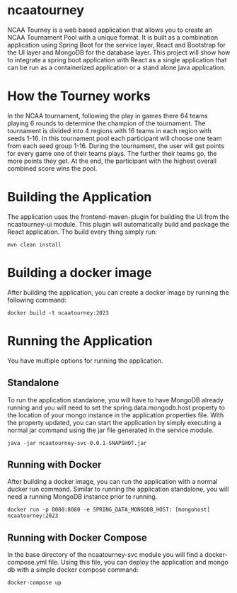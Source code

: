 # ncaatourney
NCAA Tourney is a web based application that allows you to create an NCAA Tournament Pool with a unique format. It is built
as a combination application using Spring Boot for the service layer, React and Bootstrap for the UI layer and MongoDB for 
the database layer. This project will show how to integrate a spring boot application with React as a single application
that can be run as a containerized application or a stand alone java application.

# How the Tourney works
In the NCAA tournament, following the play in games there 64 teams playing 6 rounds to determine the champion of the 
tournament. The tournament is divided into 4 regions with 16 teams in each region with seeds 1-16. In this tournament pool 
each participant will choose one team from each seed group 1-16. During the tournament, the user will get points for every
game one of their teams plays. The further their teams go, the more points they get. At the end, the participant with the 
highest overall combined score wins the pool.

# Building the Application
The application uses the frontend-maven-plugin for building the UI from the ncaatourney-ui module. This plugin will
automatically build and package the React application. Tho build every thing simply run:
```
mvn clean install
```

# Building a docker image
After building the application, you can create a docker image by running the following command:
```
docker build -t ncaatourney:2023
```

# Running the Application
You have multiple options for running the application.

## Standalone
To run the application standalone, you will have to have MongoDB already running and you will need to set the 
spring.data.mongodb.host property to the location of your mongo instance in the application.properties file. With the
property updated, you can start the application by simply executing a normal jar command using the jar file generated
in the service module.
```
java -jar ncaatourney-svc-0.0.1-SNAPSHOT.jar
```

## Running with Docker
After building a docker image, you can run the application with a normal ducker run command. Similar to running the
application standalone, you will need a running MongoDB instance prior to running.
```
docker run -p 8080:8080 -e SPRING_DATA_MONGODB_HOST: [mongohost] ncaatourney:2023
```

## Running with Docker Compose
In the base directory of the ncaatourney-svc module you will find a docker-compose.yml file. Using this file, you can
deploy the application and mongo db with a simple docker compose command:
```
docker-compose up
```